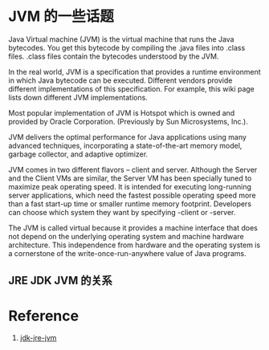 # JVM 的一些话题

Java Virtual machine (JVM) is the virtual machine that runs the Java bytecodes. You get this bytecode by compiling the .java files into .class files. .class files contain the bytecodes understood by the JVM.

In the real world, JVM is a specification that provides a runtime environment in which Java bytecode can be executed. Different vendors provide different implementations of this specification. For example, this wiki page lists down different JVM implementations.

Most popular implementation of JVM is Hotspot which is owned and provided by Oracle Corporation. (Previously by Sun Microsystems, Inc.).

JVM delivers the optimal performance for Java applications using many advanced techniques, incorporating a state-of-the-art memory model, garbage collector, and adaptive optimizer.

JVM comes in two different flavors – client and server. Although the Server and the Client VMs are similar, the Server VM has been specially tuned to maximize peak operating speed. It is intended for executing long-running server applications, which need the fastest possible operating speed more than a fast start-up time or smaller runtime memory footprint. Developers can choose which system they want by specifying -client or -server.

The JVM is called virtual because it provides a machine interface that does not depend on the underlying operating system and machine hardware architecture. This independence from hardware and the operating system is a cornerstone of the write-once-run-anywhere value of Java programs.

## JRE JDK JVM 的关系


# Reference
1. [jdk-jre-jvm](https://howtodoinjava.com/java/basics/jdk-jre-jvm/)